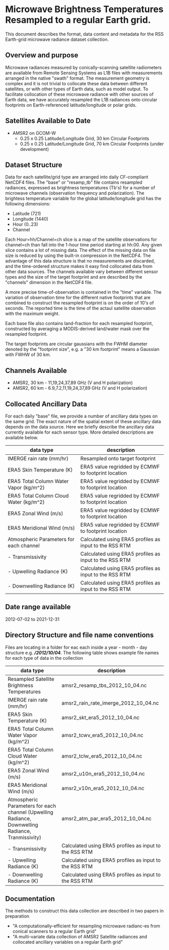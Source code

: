 # Microwave Brightness Temperatures Resampled to a regular Earth grid.

This document describes the format, data content and metadata for the RSS Earth-grid microwave radiance dataset collection.  

## Overview and purpose
Microwave radiances measured by conically-scanning satellite radiometers are available from Remote Sensing Systems as L1B files with measurements arranged in the native "swath" format.  The measurement geometry is complex and it is not trivial to collocate these data between different satellites, or with other types of Earth data, such as model output.  To facilitate collocation of these microwave radiance with other sources of Earth data, we have accurately resampled the L1B radiances onto circular footprints on Earth-referenced latitude/longitude or polar grids.

## Satellites Available to Date
* AMSR2 on GCOM-W
    - 0.25 x 0.25 Latitude/Longitude Grid, 30 km Circular Footprints
    -  0.25 x 0.25 Latitude/Longitude Grid, 70 km Circular Footprints (under development)

## Dataset Structure
Data for each satellite/grid type are arranged into daily CF-compliant NetCDF4 files. The "base" or "resamp_tb" file contains resampled radiances, expressed as brightness temperatures (Tb's) for a number of microwave channels (observation frequency and polarization).  The brightess temperature variable for the global latitude/longitude grid has the following dimensions:

* Latitude (721)
* Longitude (1440)
* Hour (0..23)
* Channel

Each Hour=hh/Channel=ch slice is a map of the satellite observations for channel=ch than fall into the 1-hour time period starting at hh:00.  Any given slice contains a lot of missing data.  The effect of the missing data on file size is reduced by using the built-in compression in the NetCDF4.  The advantage of this data structure is that no measurements are discarded, and the time-ordered structure makes it easy find collocated data from other data sources.  The channels available vary between different sensor types and the size of the target footprint and are described by the "channels" dimension in the NetCDF4 file.

A more precise time-of-observation is contained in the "time" variable.  The variation of observation time for the different native footprints that are combined to construct the resampled footprint is on the order of 10's of seconds.  The reported time is the time of the actaul satellite observation with the maximum weight.

Each base file also contains land-fraction for each resampled footprint, constructed by averaging a MODIS-derived land/water mask over the resampled footprint.

The target footprints are circular gaussians with the FWHM diameter denoted by the "footprint size", e.g. a "30 km footprint" means a Gaussian with FWHW of 30 km.

## Channels Available
* AMSR2, 30 km - 11,19,24,37,89 GHz (V and H polarization)
* AMSR2, 60 km - 6.9,7.2,11,19,24,37,89 GHz (V and H polarization)

    
## Collocated Ancillary Data
For each daily "base" file, we provide a number of ancillary data types on the same grid.  The exact nature of the spatial extent of these ancillary data depends on the data source.  Here we briefly describe the ancillary data currently available for each sensor type.  More detailed descriptions are available below.

| data type | description |
|-----------|-------------|
|IMERGE rain rate (mm/hr)| Resampled onto target footprint|
|ERA5 Skin Temperature (K)|ERA5 value regridded by ECMWF to footprint location|
|ERA5 Total Column Water Vapor (kg/m^2)|ERA5 value regridded by ECMWF to footprint location|
|ERA5 Total Column Cloud Water (kg/m^2)|ERA5 value regridded by ECMWF to footprint location|
|ERA5 Zonal Wind (m/s)|ERA5 value regridded by ECMWF to footprint location|
|ERA5 Meridional Wind (m/s)|ERA5 value regridded by ECMWF to footprint location|
|Atmospheric Parameters for each channel|Calculated using ERA5 profiles as input to the RSS RTM|
|- Transmissivity|Calculated using ERA5 profiles as input to the RSS RTM|
|- Upwelling Radiance (K)|Calculated using ERA5 profiles as input to the RSS RTM|
|- Downwelling Radiance (K)|Calculated using ERA5 profiles as input to the RSS RTM|

## Date range available
2012-07-02 to 2021-12-31

## Directory Structure and file name conventions
Files are locating in a folder for eac each inside a year - month - day structure e.g.
***/2012/10/04***.  The following table shows example file names for each type of data in the collection

| data type | description |
|-----------|-------------|
|Resampled Satellite Brightness Temperatures|amsr2_resamp_tbs_2012_10_04.nc| 
|IMERGE rain rate (mm/hr)| amsr2_rain_rate_imerge_2012_10_04.nc|
|ERA5 Skin Temperature (K)|amsr2_skt_era5_2012_10_04.nc|
|ERA5 Total Column Water Vapor (kg/m^2)|amsr2_tcwv_era5_2012_10_04.nc|
|ERA5 Total Column Cloud Water (kg/m^2)|amsr2_tclw_era5_2012_10_04.nc|
|ERA5 Zonal Wind (m/s)|amsr2_u10n_era5_2012_10_04.nc|
|ERA5 Meridional Wind (m/s)|amsr2_v10n_era5_2012_10_04.nc|
|Atmospheric Parameters for each channel (Upwelling Radiance, Downwelling Radiance, Tranmissivity)|amsr2_atm_par_era5_2012_10_04.nc|
|- Transmissivity|Calculated using ERA5 profiles as input to the RSS RTM|
|- Upwelling Radiance (K)|Calculated using ERA5 profiles as input to the RSS RTM|
|- Downwelling Radiance (K)|Calculated using ERA5 profiles as input to the RSS RTM|

## Documentation
The methods to construct this data collection are described in two papers in preparation
* "A computationally-efficient for resampling microwave radianc-es from conical scanners to a regular Earth grid"
* "A multi-variate data collection of AMSR2 Satellite radiances and collocated ancillary variables on a regular Earth grid"









